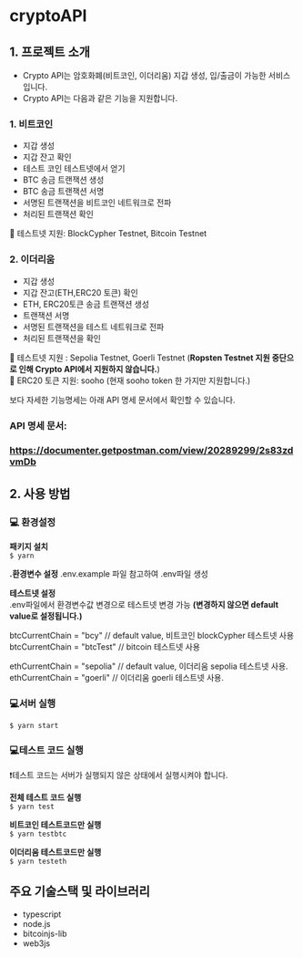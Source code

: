 # cryptoAPI

## 1. 프로젝트 소개

- Crypto API는 암호화폐(비트코인, 이더리움) 지갑 생성, 입/출금이 가능한 서비스입니다.
- Crypto API는 다음과 같은 기능을 지원합니다.

### 1. 비트코인

- 지갑 생성
- 지갑 잔고 확인
- 테스트 코인 테스트넷에서 얻기
- BTC 송금 트랜잭션 생성
- BTC 송금 트랜잭션 서명
- 서명된 트랜잭션을 비트코인 네트워크로 전파
- 처리된 트랜잭션 확인

🔨 테스트넷 지원: BlockCypher Testnet, Bitcoin Testnet

### 2. 이더리움

- 지갑 생성
- 지갑 잔고(ETH,ERC20 토큰) 확인
- ETH, ERC20토큰 송금 트랜잭션 생성
- 트랜잭션 서명
- 서명된 트랜잭션을 테스트 네트워크로 전파
- 처리된 트랜잭션을 확인

🔨 테스트넷 지원 : Sepolia Testnet, Goerli Testnet (**Ropsten Testnet 지원 중단으로 인해 Crypto API에서 지원하지 않습니다.**)  
🌈 ERC20 토큰 지원: sooho (현재 sooho token 한 가지만 지원합니다.)

보다 자세한 기능명세는 아래 API 명세 문서에서 확인할 수 있습니다.

### API 명세 문서:

### https://documenter.getpostman.com/view/20289299/2s83zdvmDb

## 2. 사용 방법

### 💻 **환경설정**

**패키지 설치**  
`$ yarn`

**.환경변수 설정**
.env.example 파일 참고하여 .env파일 생성

**테스트넷 설정**  
.env파일에서 환경변수값 변경으로 테스트넷 변경 가능 **(변경하지 않으면 default value로 설정됩니다.)**

btcCurrentChain = "bcy" // default value, 비트코인 blockCypher 테스트넷 사용  
btcCurrentChain = "btcTest" // bitcoin 테스트넷 사용

ethCurrentChain = "sepolia" // default value, 이더리움 sepolia 테스트넷 사용.  
ethCurrentChain = "goerli" // 이더리움 goerli 테스트넷 사용.



### 💻**서버 실행**

`$ yarn start`

### 💻**테스트 코드 실행**

❗️테스트 코드는 서버가 실행되지 않은 상태에서 실행시켜야 합니다.

**전체 테스트 코드 실행**  
`$ yarn test`

**비트코인 테스트코드만 실행**  
`$ yarn testbtc`

**이더리움 테스트코드만 실행**  
`$ yarn testeth`

## 주요 기술스택 및 라이브러리

- typescript
- node.js
- bitcoinjs-lib
- web3js
